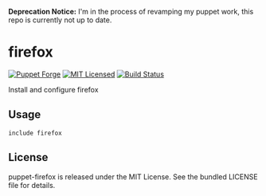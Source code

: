 **Deprecation Notice:** I'm in the process of revamping my puppet work, this repo is currently not up to date.

firefox
==============

[![Puppet Forge](https://img.shields.io/puppetforge/v/halyard/firefox.svg)](https://forge.puppetlabs.com/halyard/firefox)
[![MIT Licensed](https://img.shields.io/badge/license-MIT-green.svg)](https://tldrlegal.com/license/mit-license)
[![Build Status](https://img.shields.io/travis/com/halyard/puppet-firefox.svg)](https://travis-ci.com/halyard/puppet-firefox)

Install and configure firefox

## Usage

```puppet
include firefox
```

## License

puppet-firefox is released under the MIT License. See the bundled LICENSE file for details.

